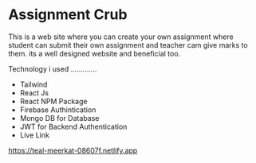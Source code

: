 # Assignment Crub

This is a web site where you can create your own assignment where student can submit their own assignment and teacher cam give marks to them. its a well designed website and beneficial too.

Technology i used .............

- Tailwind 
- React Js
- React NPM Package
- Firebase Authintication
- Mongo DB for Database
- JWT for Backend Authentication
- Live Link

https://teal-meerkat-08607f.netlify.app